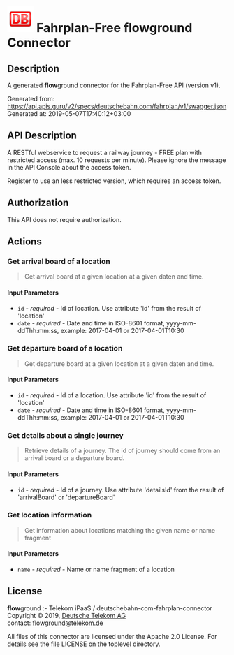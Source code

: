 # ![LOGO](logo.png) Fahrplan-Free **flow**ground Connector

## Description

A generated **flow**ground connector for the Fahrplan-Free API (version v1).

Generated from: https://api.apis.guru/v2/specs/deutschebahn.com/fahrplan/v1/swagger.json<br/>
Generated at: 2019-05-07T17:40:12+03:00

## API Description

A RESTful webservice to request a railway journey - FREE plan with restricted access (max. 10 requests per minute). Please ignore the message in the API Console about the access token.

Register to use an less restricted version, which requires an access token.

## Authorization

This API does not require authorization.

## Actions

### Get arrival board of a location

> Get arrival board at a given location at a given daten and time.

#### Input Parameters
* `id` - _required_ - Id of location. Use attribute 'id' from the result of 'location'
* `date` - _required_ - Date and time in ISO-8601 format, yyyy-mm-ddThh:mm:ss, example: 2017-04-01 or 2017-04-01T10:30

### Get departure board of a location

> Get departure board at a given location at a given daten and time.

#### Input Parameters
* `id` - _required_ - Id of a location. Use attribute 'id' from the result of 'location'
* `date` - _required_ - Date and time in ISO-8601 format, yyyy-mm-ddThh:mm:ss, example: 2017-04-01 or 2017-04-01T10:30

### Get details about a single journey

> Retrieve details of a journey. The id of journey should come from an arrival board or a departure board.

#### Input Parameters
* `id` - _required_ - Id of a journey. Use attribute 'detailsId' from the result of  'arrivalBoard' or 'departureBoard'

### Get location information

> Get information about locations matching the given name or name fragment

#### Input Parameters
* `name` - _required_ - Name or name fragment of a location

## License

**flow**ground :- Telekom iPaaS / deutschebahn-com-fahrplan-connector<br/>
Copyright © 2019, [Deutsche Telekom AG](https://www.telekom.de)<br/>
contact: flowground@telekom.de

All files of this connector are licensed under the Apache 2.0 License. For details
see the file LICENSE on the toplevel directory.
